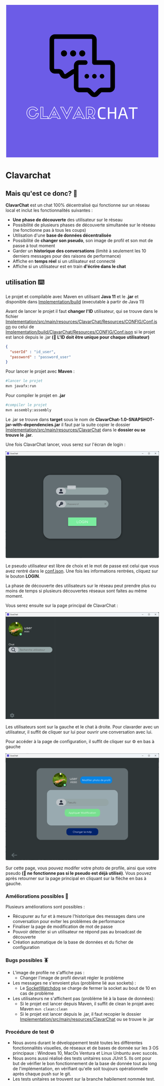 <p align="center">
<img src="https://github.com/TrigoPI/ProjetJava/raw/main/Conception/Mockups/Logo.png">
</p>

# Clavarchat 

## Mais qu'est ce donc? 🤨

**ClavarChat** est un chat 100% décentralisé qui fonctionne sur un réseau local et inclut les fonctionnalités suivantes :
- **Une phase de découverte** des utilisateur sur le réseau
- Possibilité de plusieurs phases de découverte simultanée sur le réseau (ne fonctionne pas à tous  les coups)
- Utilisation d'une **base de données décentralisée**
- Possibilité de **changer son pseudo**, son image de profil et son mot de passe à tout moment
- Garder un **historique des conversations** (limité à seulement les 10 derniers  messages pour des raisons de performance)
- Affiche en **temps réel** si un utilisateur  est connecté
- Affiche si un utilisateur est en train **d'écrire dans le chat**

## utilisation ⌨️

Le projet et compilable avec Maven en utilisant **Java 11** et le **.jar** et disponible dans [Implementation/build](https://github.com/TrigoPI/ProjetJava/tree/main/Implementation/build) (executable à partir de Java 11)

Avant de lancer le projet il faut **changer l'ID** utilisateur, qui se trouve dans le fichier [Implementation/src/main/resources/ClavarChat/Resources/CONFIG/Conf.json](https://github.com/TrigoPI/ProjetJava/blob/main/Implementation/src/main/resources/ClavarChat/Resources/CONFIG/Conf.json) ou celui de [Implementation/build/ClavarChat/Resources/CONFIG/Conf.json](https://github.com/TrigoPI/ProjetJava/blob/main/Implementation/build/ClavarChat/Resources/CONFIG/Conf.json) si le projet est lancé depuis le .jar **(🚨 L'ID doit être unique pour chaque utilisateur)**

```json
{
  "userId" : "id_user",
  "password" : "password_user"
}
```

Pour lancer le projet avec **Maven** : 

```sh
#lancer le projet 
mvn javafx:run
```

Pour compiler le projet en **.jar**

```sh
#compiler le projet 
mvn assembly:assembly
```
Le .jar se trouve dans **target** sous le nom de **ClavarChat-1.0-SNAPSHOT-jar-with-dependencies.jar** il faut par la suite copier le dossier [Implementation/src/main/resources/ClavarChat](https://github.com/TrigoPI/ProjetJava/tree/main/Implementation/src/main/resources/ClavarChat/Resources) dans le **dossier ou se trouve le .jar**.

Une fois ClavarChat lancer, vous serez sur l'écran de login  :

<p align="center">
<img src="https://github.com/TrigoPI/ProjetJava/raw/main/Conception/ImgPourGit/Login.png">
</p>

Le pseudo utilisateur est libre de choix et le mot de passe est celui que vous avez rentré dans le [conf.json](https://github.com/TrigoPI/ProjetJava/blob/main/Implementation/src/main/resources/ClavarChat/Resources/CONFIG/Conf.json).
Une fois les informations rentrées, cliquez sur le bouton **LOGIN**. 

La phase de découverte des utilisateurs sur le réseau peut prendre plus ou moins de temps si plusieurs découvertes réseaux sont faites au même moment.

Vous serez ensuite sur la page principal de ClavarChat :

<p align="center">
<img src="https://github.com/TrigoPI/ProjetJava/raw/main/Conception/ImgPourGit/chat.png">
</p>

Les utilisateurs sont sur la gauche et le chat à droite.
Pour clavarder avec un utilisateur, il suffit de cliquer sur lui pour ouvrir une conversation avec lui.

Pour accéder à la page de configuration, il suffit de cliquer sur ⚙️ en bas à gauche 

<p align="center">
<img src="https://github.com/TrigoPI/ProjetJava/raw/main/Conception/ImgPourGit/setting.png">
</p>

Sur cette page, vous pouvez modifer votre photo de profile, ainsi que votre pseudo **(🚨 ne fonctionne pas si le pseudo est déjà  utilisé)**.
Vous pouvez après retourner sur la page principal en cliquant sur la flèche en bas à gauche.

### Améliorations possibles 🔧

Plusieurs améliorations sont possibles : 
- Récupurer au fur et à mesure l'historique des messages dans une conversation pour eviter les problèmes de performance
- Finaliser la page de modification de mot de passe
- Pouvoir détecter si un utilisateur ne répond pas au broadcast de découverte
- Création automatique de la base de données et du ficher de configuration

### Bugs possibles 🪳

- L'image de profile ne s'affiche pas :
	- Changer l'image de profil devrait régler le problème
- Les messages ne s'envoient plus (problème lié aux sockets) :
	- Le [SocketWatchdog](https://github.com/TrigoPI/ProjetJava/blob/main/Implementation/src/main/java/ClavarChat/Controllers/Runnables/Network/SocketWatchdog/SocketWatchdog.java) se charge de fermer la socket au bout de 10 en cas de problème
- Les utilisateurs ne s'affichent pas (problème lié à la base de données): 
	- Si le projet est lancer depuis Maven, il suffit de clean le projet avec Maven ```mvn clean:clean```
	- Si le projet est lancer depuis le .jar, il faut recopier le dossier [Implementation/src/main/resources/ClavarChat](https://github.com/TrigoPI/ProjetJava/tree/main/Implementation/src/main/resources/ClavarChat/Resources) ou se trouve le .jar

### Procédure de test ⚙️

- Nous avons durant le développement testé toutes les différentes fonctionnalités visuelles, de réseaux et de bases de donnée sur les 3 OS principaux : Windows 10, MacOs Ventura et Linux Unbuntu avec succés.
- Nous avons aussi réalisé des tests unitaires sous JUnit 5. Ils ont pour but de vérifier le bon fonctionnement de la base de donnée tout au long de l'implémentation, en vérifiant qu'elle soit toujours opérationnelle après chaque push sur le git.
- Les tests unitaires se trouvent sur la branche habilement nommée test. 
